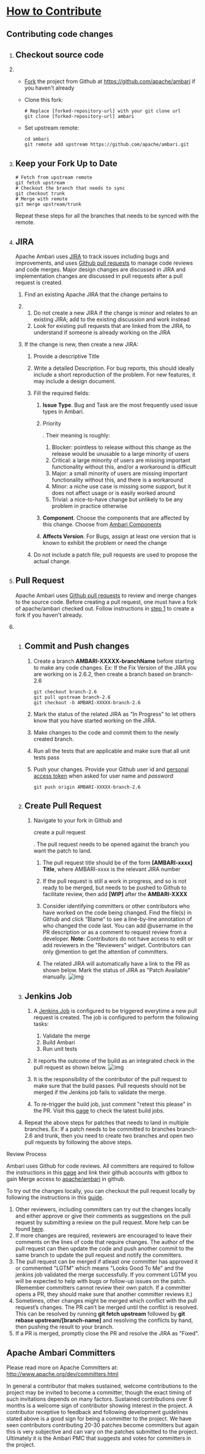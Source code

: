# [How to Contribute](<https://cwiki.apache.org/confluence/display/AMBARI/How+to+Contribute>)

## Contributing code changes

1. ## Checkout source code

1. - [Fork](https://help.github.com/articles/fork-a-repo/) the project from Github at <https://github.com/apache/ambari> if you haven't already 

   - Clone this fork: 

     ```shell
     # Replace [forked-repository-url] with your git clone url
     git clone [forked-repository-url] ambari
     ```

   - Set upstream remote:

     ```shell
     cd ambari
     git remote add upstream https://github.com/apache/ambari.git
     ```

2. ## Keep your Fork Up to Date

   ```shell
   # Fetch from upstream remote
   git fetch upstream
   # Checkout the branch that needs to sync
   git checkout trunk
   # Merge with remote
   git merge upstream/trunk
   ```

   Repeat these steps for all the branches that needs to be synced with the remote.

3. ## JIRA

   Apache Ambari uses [JIRA](https://issues.apache.org/jira/projects/AMBARI) to track issues including bugs and improvements, and uses [Github pull requests](https://github.com/apache/ambari/pulls) to manage code reviews and code merges. Major design changes are discussed in JIRA and implementation changes are discussed in pull requests after a pull request is created.

   1. Find an existing Apache JIRA that the change pertains to

   1. 1. Do not create a new JIRA if the change is minor and relates to an existing JIRA; add to the existing discussion and work instead
      2. Look for existing pull requests that are linked from the JIRA, to understand if someone is already working on the JIRA

   2. If the change is new, then create a new JIRA:

      1. Provide a descriptive Title

      2. Write a detailed Description. For bug reports, this should ideally include a short reproduction of the problem. For new features, it may include a design document.

      3. Fill the required fields:

         1. **Issue Type**. Bug and Task are the most frequently used issue types in Ambari.

         2. Priority

            . Their meaning is roughly:

            1. Blocker: pointless to release without this change as the release would be unusable to a large minority of users
            2. Critical: a large minority of users are missing important functionality without this, and/or a workaround is difficult
            3. Major: a small minority of users are missing important functionality without this, and there is a workaround
            4. Minor: a niche use case is missing some support, but it does not affect usage or is easily worked around
            5. Trivial: a nice-to-have change but unlikely to be any problem in practice otherwise

         3. **Component**. Choose the components that are affected by this change. Choose from [Ambari Components](https://cwiki.apache.org/confluence/display/AMBARI/Apache+Ambari+JIRA)

         4. **Affects Version**. For Bugs, assign at least one version that is known to exhibit the problem or need the change

      4. Do not include a patch file; pull requests are used to propose the actual change.

         

4. ## Pull Request

   Apache Ambari uses [Github pull requests](https://github.com/apache/ambari/pulls) to review and merge changes to the source code. Before creating a pull request, one must have a fork of apache/ambari checked out. Follow instructions in [step 1](https://cwiki.apache.org/confluence/display/AMBARI/How+to+Contribute#HowtoContribute-fork) to create a fork if you haven't already.

1. 1. ## Commit and Push changes

      1. Create a branch **AMBARI-XXXXX-branchName** before starting to make any code changes. Ex: If the Fix Version of the JIRA you are working on is 2.6.2, then create a branch based on branch-2.6

         ```shell
         git checkout branch-2.6
         git pull upstream branch-2.6
         git checkout -b AMBARI-XXXXX-branch-2.6
         ```

      2. Mark the status of the related JIRA as "In Progress" to let others know that you have started working on the JIRA.

      3. Make changes to the code and commit them to the newly created branch.

      4. Run all the tests that are applicable and make sure that all unit tests pass

      5. Push your changes. Provide your Github user id and [personal access token](https://help.github.com/articles/creating-a-personal-access-token-for-the-command-line/) when asked for user name and *password* 

         ```shell
         git push origin AMBARI-XXXXX-branch-2.6
         ```

         

   2. ## Create Pull Request

      1. Navigate to your fork in Github and

          

         create a pull request

         . The pull request needs to be opened against the branch you want the patch to land.

         1. The pull request title should be of the form **[AMBARI-xxxx] Title**, where AMBARI-xxxx is the relevant JIRA number

         2. If the pull request is still a work in progress, and so is not ready to be merged, but needs to be pushed to Github to facilitate review, then add **[WIP]** after the **AMBARI-XXXX**

         3. Consider identifying committers or other contributors who have worked on the code being changed. Find the file(s) in Github and click “Blame” to see a line-by-line annotation of who changed the code last. You can add @username in the PR description or as a comment to request review from a developer.
            **Note:** Contributors do not have access to edit or add reviewers in the "Reviewers" widget. Contributors can only @mention to get the attention of committers. 

         4. The related JIRA will automatically have a link to the PR as shown below. Mark the status of JIRA as "Patch Available" manually.
            ![img](https://cwiki.apache.org/confluence/download/attachments/38569675/Screen%20Shot%202018-01-08%20at%209.16.22%20PM.png?version=1&modificationDate=1515475019000&api=v2)

            

   3. ## Jenkins Job

      1. A [Jenkins Job](https://builds.apache.org/view/A/view/Ambari/job/Ambari-Github-PullRequest-Builder/) is configured to be triggered everytime a new pull request is created. The job is configured to perform the following tasks:

         1. Validate the merge
         2. Build Ambari
         3. Run unit tests

      2. It reports the outcome of the build as an integrated check in the pull request as shown below.
         ![img](https://cwiki.apache.org/confluence/download/attachments/38569675/Screen%20Shot%202018-01-11%20at%209.54.54%20AM.png?version=1&modificationDate=1515712596000&api=v2)

      3. It is the responsibility of the contributor of the pull request to make sure that the build passes. Pull requests should not be merged if the Jenkins job fails to validate the merge.

      4. To re-trigger the build job, just comment "retest this please" in the PR. Visit this [page](https://builds.apache.org/view/A/view/Ambari/job/Ambari-Github-PullRequest-Builder/) to check the latest build jobs.

         

   4. Repeat the above steps for patches that needs to land in multiple branches. Ex: If a patch needs to be committed to branches branch-2.6 and trunk, then you need to create two branches and open two pull requests by following the above steps.

      

Review Process

Ambari uses Github for code reviews. All committers are required to follow the instructions in this [page](https://gitbox.apache.org/setup/) and link their github accounts with gitbox to gain Merge access to [apache/ambari](https://github.com/apache/ambari) in github.

To try out the changes locally, you can checkout the pull request locally by following the instructions in this [guide](https://help.github.com/articles/checking-out-pull-requests-locally/).

1. Other reviewers, including committers can try out the changes locally and either approve or give their comments as suggestions on the pull request by submitting a review on the pull request. More help can be found [here](https://help.github.com/articles/reviewing-proposed-changes-in-a-pull-request/).
2. If more changes are required, reviewers are encouraged to leave their comments on the lines of code that require changes. The author of the pull request can then update the code and push another commit to the same branch to update the pull request and notify the committers.
3. The pull request can be merged if atleast one committer has approved it or commented "LGTM" which means "Looks Good To Me" and the jenkins job validated the merge successfully. If you comment LGTM you will be expected to help with bugs or follow-up issues on the patch. (Remember committers cannot review their own patch. If a committer opens a PR, they should make sure that another committer reviews it.)
4. Sometimes, other changes might be merged which conflict with the pull request’s changes. The PR can’t be merged until the conflict is resolved. This can be resolved by running **git fetch upstream** followed by **git rebase upstream/[branch-name]** and resolving the conflicts by hand, then pushing the result to your branch.
5. If a PR is merged, promptly close the PR and resolve the JIRA as "Fixed". 

## Apache Ambari Committers

Please read more on Apache Committers at: <http://www.apache.org/dev/committers.html>

 

In general a contributor that makes sustained, welcome contributions to the project may be invited to become a committer, though the exact timing of such invitations depends on many factors. Sustained contributions over 6 months is a welcome sign of contributor showing interest in the project. A contributor receptive to feedback and following development guidelines stated above is a good sign for being a committer to the project. We have seen contributors contributing 20-30 patches become committers but again this is very subjective and can vary on the patches submitted to the project. Ultimately it is the Ambari PMC that suggests and votes for committers in the project.